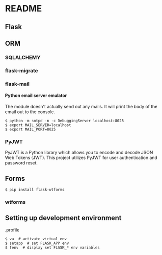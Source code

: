 # README

## Flask

## ORM
### SQLALCHEMY
### flask-migrate

### flask-mail
#### Python email server emulator   
The module doesn't actually send out any mails. It will print the body of the email out to the console.
```console
$ python -m smtpd -n -c DebuggingServer localhost:8025
$ export MAIL_SERVER=localhost
$ export MAIL_PORT=8025
```


### PyJWT
PyJWT is a Python library which allows you to encode and decode JSON Web Tokens (JWT). This project utilizes PyJWT for user authentication and password reset.

## Forms
```console
$ pip install flask-wtforms
```
### wtforms

## Setting up development environment

.profile
```console
$ va  # activate virtual env
$ setapp  # set FLASK_APP env
$ fenv  # display set FLASK_* env variables

```